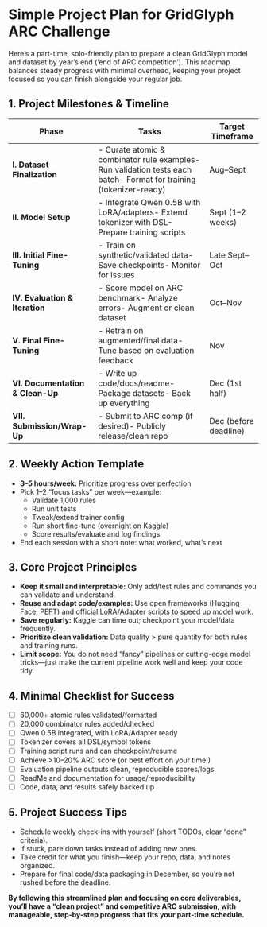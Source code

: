 # Simple Project Plan for GridGlyph ARC Challenge

Here’s a part-time, solo-friendly plan to prepare a clean GridGlyph model and dataset by year’s end (‘end of ARC competition’). This roadmap balances steady progress with minimal overhead, keeping your project focused so you can finish alongside your regular job.

## 1. Project Milestones & Timeline

| Phase                | Tasks                                    | Target Timeframe     |
|----------------------|------------------------------------------|---------------------|
| **I. Dataset Finalization**     | - Curate atomic & combinator rule examples- Run validation tests each batch- Format for training (tokenizer-ready) | Aug–Sept         |
| **II. Model Setup**            | - Integrate Qwen 0.5B with LoRA/adapters- Extend tokenizer with DSL- Prepare training scripts | Sept (1–2 weeks) |
| **III. Initial Fine-Tuning**   | - Train on synthetic/validated data- Save checkpoints- Monitor for issues | Late Sept–Oct    |
| **IV. Evaluation & Iteration** | - Score model on ARC benchmark- Analyze errors- Augment or clean dataset | Oct–Nov          |
| **V. Final Fine-Tuning**       | - Retrain on augmented/final data- Tune based on evaluation feedback | Nov              |
| **VI. Documentation & Clean-Up**| - Write up code/docs/readme- Package datasets- Back up everything | Dec (1st half)   |
| **VII. Submission/Wrap-Up**    | - Submit to ARC comp (if desired)- Publicly release/clean repo | Dec (before deadline) |

## 2. Weekly Action Template

- **3–5 hours/week:** Prioritize progress over perfection
- Pick 1–2 “focus tasks” per week—example:
  - Validate 1,000 rules
  - Run unit tests
  - Tweak/extend trainer config
  - Run short fine-tune (overnight on Kaggle)
  - Score results/evaluate and log findings
- End each session with a short note: what worked, what’s next

## 3. Core Project Principles

- **Keep it small and interpretable:** Only add/test rules and commands you can validate and understand.
- **Reuse and adapt code/examples:** Use open frameworks (Hugging Face, PEFT) and official LoRA/Adapter scripts to speed up model work.
- **Save regularly:** Kaggle can time out; checkpoint your model/data frequently.
- **Prioritize clean validation:** Data quality > pure quantity for both rules and training runs.
- **Limit scope:** You do not need “fancy” pipelines or cutting-edge model tricks—just make the current pipeline work well and keep your code tidy.

## 4. Minimal Checklist for Success

- [ ] 60,000+ atomic rules validated/formatted
- [ ] 20,000 combinator rules added/checked
- [ ] Qwen 0.5B integrated, with LoRA/Adapter ready
- [ ] Tokenizer covers all DSL/symbol tokens
- [ ] Training script runs and can checkpoint/resume
- [ ] Achieve >10–20% ARC score (or best effort on your time!)
- [ ] Evaluation pipeline outputs clean, reproducible scores/logs
- [ ] ReadMe and documentation for usage/reproducibility
- [ ] Code, data, and results safely backed up

## 5. Project Success Tips

- Schedule weekly check-ins with yourself (short TODOs, clear “done” criteria).
- If stuck, pare down tasks instead of adding new ones.
- Take credit for what you finish—keep your repo, data, and notes organized.
- Prepare for final code/data packaging in December, so you’re not rushed before the deadline.

**By following this streamlined plan and focusing on core deliverables, you’ll have a “clean project” and competitive ARC submission, with manageable, step-by-step progress that fits your part-time schedule.**
